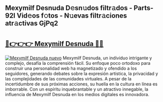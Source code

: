 ## Mexymilf Desnuda D𝚎sn𝚞dos filtr𝚊dos - Parts-92I Vid𝚎os f𝚘tos - N𝚞evas filtr𝚊ciones atr𝚊ctivas GjPq2

# <h2><a href="http://mbatjyc.tromn.icu/?c=Mexymilf+Desnuda">🔗👉👉👉 Mexymilf Desnuda 🔗🔗</a></h2>

[![Mexymilf Desnuda nuevo](https://i.imgur.com/pEAQMta.gif)](http://mbatjyc.tromn.icu/?c=Mexymilf+Desnuda)
Mexymilf Desnuda, un individuo intrigante y complejo, desafía la comprensión fácil. Su enfoque poco ortodoxo para construir una personalidad web ha magnetizado y ofendido a los seguidores, generando debates sobre la expresión artística, la privacidad y las complejidades de las comunidades virtuales. A pesar de la incertidumbre de sus próximas acciones, su huella en la cultura en línea es imborrable. Con un espíritu inquebrantable y un atractivo innegable, la influencia de Mexymilf Desnuda en los medios digitales es innovadora.

